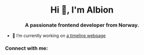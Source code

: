 <h1 align="center">Hi 👋, I'm Albion</h1>
<h3 align="center">A passionate frontend developer from Norway.</h3>

- 🔭 I’m currently working on [a timeline webpage](https://github.com/albiononi/nettside-timeline-to)

<h3 align="left">Connect with me:</h3>
<p align="left">
</p>
